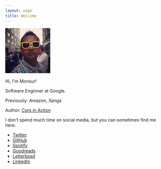 ```yaml
---
layout: page
title: Welcome
---
```


![me](/images/profile.jpg)

Hi, I'm Monsur!

Software Enginner at Google.

Previously: Amazon, Xanga

Author: [Cors in Action](https://www.manning.com/books/cors-in-action)

I don't spend much time on social media, but you can sometimes find me here:
* [Twitter](https://twitter.com/monsur)
* [GitHub](https://github.com/monsur/)
* [Spotify](https://open.spotify.com/user/monsur)
* [Goodreads](https://www.goodreads.com/monsur)
* [Letterboxd](https://letterboxd.com/monsur/)
* [LinkedIn](https://www.linkedin.com/in/monsur)